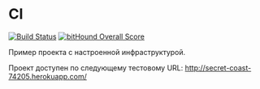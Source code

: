 # CI

[![Build Status](https://travis-ci.org/Aspirationtocode/ci.svg?branch=master)](https://travis-ci.org/shapeshed/express_example)
[![bitHound Overall Score](https://www.bithound.io/github/andre487/infra-example/badges/score.svg)](https://www.bithound.io/github/andre487/infra-example)

Пример проекта с настроенной инфраструктурой. 

Проект доступен по следующему тестовому URL: http://secret-coast-74205.herokuapp.com/
